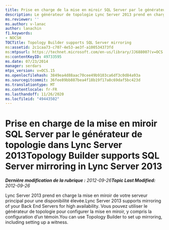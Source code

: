 ```yaml
---
title: Prise en charge de la mise en miroir SQL Server par le générateur de topologie dans Lync Server 2013
description: Le générateur de topologie Lync Server 2013 prend en charge la mise en miroir SQL Server.
ms.reviewer: ''
ms.author: v-lanac
author: lanachin
f1.keywords:
- NOCSH
TOCTitle: Topology Builder supports SQL Server mirroring
ms:assetid: 2c1caa73-c707-4e53-ae3f-a100534373fd
ms:mtpsurl: https://technet.microsoft.com/en-us/library/JJ688007(v=OCS.15)
ms:contentKeyID: 49733595
ms.date: 07/23/2014
manager: serdars
mtps_version: v=OCS.15
ms.openlocfilehash: 3849ea4d88aac70cee49b9103ca6df3c0d84a93a
ms.sourcegitcommit: 36fee89bb887bea4f18b19f17a8c69daf5bc423d
ms.translationtype: MT
ms.contentlocale: fr-FR
ms.lasthandoff: 11/26/2020
ms.locfileid: "49443502"
---
```

# <a name="topology-builder-supports-sql-server-mirroring-in-lync-server-2013"></a><span data-ttu-id="b4531-103">Prise en charge de la mise en miroir SQL Server par le générateur de topologie dans Lync Server 2013</span><span class="sxs-lookup"><span data-stu-id="b4531-103">Topology Builder supports SQL Server mirroring in Lync Server 2013</span></span>

<div data-xmlns="http://www.w3.org/1999/xhtml">

<div class="topic" data-xmlns="http://www.w3.org/1999/xhtml" data-msxsl="urn:schemas-microsoft-com:xslt" data-cs="https://msdn.microsoft.com/">

<div data-asp="https://msdn2.microsoft.com/asp">



</div>

<div id="mainSection">

<div id="mainBody"><span data-ttu-id="b4531-104">

<span> </span></span><span class="sxs-lookup"><span data-stu-id="b4531-104">

<span> </span></span></span>

<span data-ttu-id="b4531-105">_**Dernière modification de la rubrique :** 2012-09-26_</span><span class="sxs-lookup"><span data-stu-id="b4531-105">_**Topic Last Modified:** 2012-09-26_</span></span>

<span data-ttu-id="b4531-106">Lync Server 2013 prend en charge la mise en miroir de votre serveur principal pour une disponibilité élevée.</span><span class="sxs-lookup"><span data-stu-id="b4531-106">Lync Server 2013 supports mirroring of your Back End Servers for high availability.</span></span> <span data-ttu-id="b4531-107">Vous pouvez utiliser le générateur de topologie pour configurer la mise en miroir, y compris la configuration d’un témoin.</span><span class="sxs-lookup"><span data-stu-id="b4531-107">You can use Topology Builder to set up mirroring, including setting up a witness.</span></span>

<span data-ttu-id="b4531-108"></div>

<span> </span>

</div>

</div>

</span><span class="sxs-lookup"><span data-stu-id="b4531-108"></div>

<span> </span>

</div>

</div>

</span></span></div>

